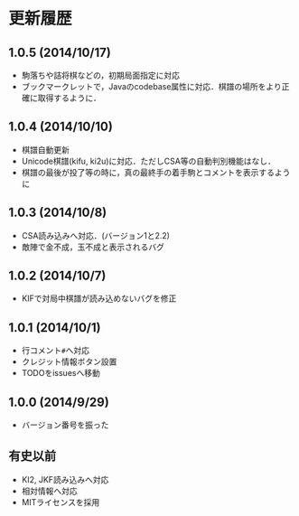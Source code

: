 # 更新履歴

## 1.0.5 (2014/10/17)

* 駒落ちや詰将棋などの，初期局面指定に対応
* ブックマークレットで，Javaのcodebase属性に対応．棋譜の場所をより正確に取得するように．

## 1.0.4 (2014/10/10)

* 棋譜自動更新
* Unicode棋譜(kifu, ki2u)に対応．ただしCSA等の自動判別機能はなし．
* 棋譜の最後が投了等の時に，真の最終手の着手駒とコメントを表示するように

## 1.0.3 (2014/10/8)

* CSA読み込みへ対応．(バージョン1と2.2)
* 敵陣で金不成，玉不成と表示されるバグ

## 1.0.2 (2014/10/7)

* KIFで対局中棋譜が読み込めないバグを修正

## 1.0.1 (2014/10/1)

* 行コメント`#`へ対応
* クレジット情報ボタン設置
* TODOをissuesへ移動

## 1.0.0 (2014/9/29)

* バージョン番号を振った

## 有史以前

* KI2, JKF読み込みへ対応
* 相対情報へ対応
* MITライセンスを採用